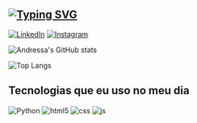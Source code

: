 ## [![Typing SVG](https://readme-typing-svg.demolab.com?font=Fira+Code&pause=1000&color=FF79C6&random=false&width=435&lines=Ol%C3%A1!+Eu+sou+a+Andressa+Karen+%F0%9F%91%8B)](https://git.io/typing-svg)




[![LinkedIn](https://img.shields.io/badge/LinkedIn-0077B5?style=for-the-badge&logo=linkedin&logoColor=white)](https://www.linkedin.com/in/andressa-karen)
[![Instagram](https://img.shields.io/badge/Instagram-E4405F?style=for-the-badge&logo=instagram&logoColor=white)](#)

![Andressa's GitHub stats](https://github-readme-stats.vercel.app/api?username=andressakaren&show_icons=true&theme=dracula)

![Top Langs](https://github-readme-stats.vercel.app/api/top-langs/?username=andressakaren&size_weight=0.5&count_weight=0.5&theme=dracula)

## Tecnologias que eu uso no meu dia

<div>
    <img align="center" alt="Python" src="https://img.shields.io/badge/Python-3776AB?style=for-the-badge&logo=python&logoColor=white" />
    <img align="center" alt="html5" src="https://img.shields.io/badge/HTML5-E34F26?style=for-the-badge&logo=html5&logoColor=white" />
    <img align="center" alt="css" src="https://img.shields.io/badge/CSS3-1572B6?style=for-the-badge&logo=css3&logoColor=white" />
    <img align="center" alt="js" src="https://img.shields.io/badge/JavaScript-F7DF1E?style=for-the-badge&logo=javascript&logoColor=black" />
</div></br>

